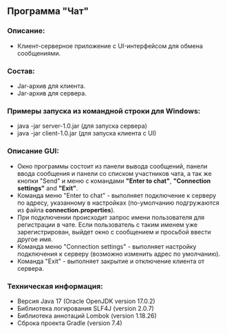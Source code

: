 ## Программа "Чат"
### Описание:
* Клиент-серверное приложение с UI-интерфейсом для обмена сообщениями.

### Состав:
* Jar-архив для клиента.
* Jar-архив для сервера.

### Примеры запуска из командной строки для Windows:
* java -jar server-1.0.jar (для запуска сервера)
* java -jar client-1.0.jar (для запуска клиента с UI)

### Описание GUI:
* Окно программы состоит из панели вывода сообщений, панели ввода сообщения и панели со списком участников чата, 
а так же кнопки "Send" и меню с командами **"Enter to chat"**, **"Connection settings"** and **"Exit"**.
* Команда меню "Enter to chat" - выполняет подключение к серверу по адресу, указанному в настройках (по-умолчанию подгружаются
из файла **connection.properties**). 
* При подключении происходит запрос имени пользователя для регистрации в чате. Если пользователь с таким именем уже
зарегистрирован, выйдет окно с сообщением и просьбой ввести другое имя.
* Команда меню "Connection settings" - выполняет настройку подключения к серверу (возможно изменить адрес по умолчанию).
* Команда "Exit" - выполняет закрытие и отключение клиента от сервера.

### Техническая информация:
* Версия Java 17 (Oracle OpenJDK version 17.0.2)
* Библиотека логирования SLF4J (version 2.0.7)
* Библиотека аннотаций Lombok (version 1.18.26)
* Сброка проекта Gradle (version 7.4)
